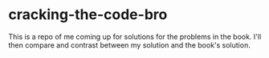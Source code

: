 # cracking-the-code-bro
This is a repo of me coming up for solutions for the problems in the book. I'll then compare and contrast between my solution and the book's solution.
